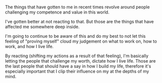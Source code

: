The things that have gotten to me in recent times revolve around people challenging my competence and value in this world.

I've gotten better at not reacting to that. But those are the things that have affected me somewhere deep inside.

I'm going to continue to be aware of this and do my best to not let this feeling of "proving myself" cloud my judgement on what to work on, how to work, and how I live life.

By reacting (shifting my actions as a result of that feeling), I'm basically letting the people that challenge my worth, dictate how I live life. Those are the last people that should have a say in how I build my life, therefore it's especially important that I clip their influence on my at the depths of my mind.

